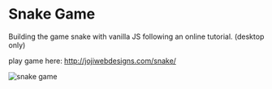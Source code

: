 # Snake Game
 Building the game snake with vanilla JS following an online tutorial. (desktop only)

 play game here: http://jojiwebdesigns.com/snake/

![snake game](https://imgur.com/a/0Rr460M)